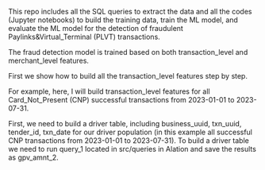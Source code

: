 This repo includes all the SQL queries to extract the data and all the codes (Jupyter notebooks) to build the training data, train the ML model, and evaluate the ML model for the detection of fraudulent Paylinks&Virtual_Terminal (PLVT) transactions.

The fraud detection model is trained based on both transaction_level and merchant_level features.

First we show how to build all the transaction_level features step by step.

For example, here, I will build transaction_level features for all Card_Not_Present (CNP) successful transactions from 2023-01-01 to 2023-07-31.

First, we need to build a driver table, including business_uuid, txn_uuid, tender_id, txn_date for our driver population (in this example all successful CNP transactions from 2023-01-01 to 2023-07-31).
To build a driver table we need to run query_1 located in src/queries in Alation and save the results as gpv_amnt_2. 
